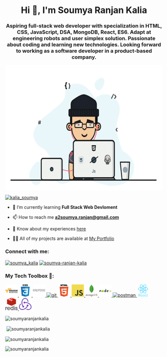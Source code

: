 <h1 align="center">Hi 👋, I'm Soumya Ranjan Kalia</h1>
<h3 align="center">Aspiring full-stack web developer with specialization in HTML, CSS, JavaScript, DSA, MongoDB, React, ES6. Adapt at engineering robots and user simplex solution. Passionate about coding and learning new technologies. Looking forward to working as a software developer in a product-based company.</h3>

<img align="center"  src="https://raw.githubusercontent.com/theakshayraj/Cool-Readme-ideas/main/data/chill%20scene.gif" height="400" width="800" />

<p align="left"> <a href="https://twitter.com/kalia_soumya" target="blank"><img src="https://img.shields.io/twitter/follow/kalia_soumya?logo=twitter&style=for-the-badge" alt="kalia_soumya" /></a> </p>

- 🌱 I’m currently learning **Full Stack Web Devloment**

- 📫 How to reach me **a2soumya.ranjan@gmail.com**

- 📄 Know about my experiences <a href="https://docs.google.com/document/d/15ASy0SMETnMmMJlrmAYP7g_DLlqKLKAgxcrIBLmg0TQ/edit?usp=sharing">here</a> 

-  👨‍💻 All of my projects are available at <a href = "https://soumyaranjan.vercel.app/">My Portfolio</a>

<h3 align="left">Connect with me:</h3>
<p align="left">
<a href="https://twitter.com/kalia_soumya" target="blank"><img align="center" src="https://raw.githubusercontent.com/rahuldkjain/github-profile-readme-generator/master/src/images/icons/Social/twitter.svg" alt="soumya_kalia" height="30" width="40" /></a>
<a href="https://linkedin.com/in/soumya-ranjan-kalia" target="blank"><img align="center" src="https://raw.githubusercontent.com/rahuldkjain/github-profile-readme-generator/master/src/images/icons/Social/linked-in-alt.svg" alt="soumya-ranjan-kalia" height="30" width="40" /></a>
</p>

<h3 align="left">My Tech Toolbox 🧰:</h3>
<p align="left"> <a href="https://aws.amazon.com" target="_blank" rel="noreferrer"> <img src="https://raw.githubusercontent.com/devicons/devicon/master/icons/amazonwebservices/amazonwebservices-original-wordmark.svg" alt="aws" width="40" height="40"/> </a> <a href="https://www.w3schools.com/css/" target="_blank" rel="noreferrer"> <img src="https://raw.githubusercontent.com/devicons/devicon/master/icons/css3/css3-original-wordmark.svg" alt="css3" width="40" height="40"/> </a> <a href="https://expressjs.com" target="_blank" rel="noreferrer"> <img src="https://raw.githubusercontent.com/devicons/devicon/master/icons/express/express-original-wordmark.svg" alt="express" width="40" height="40"/> </a> <a href="https://git-scm.com/" target="_blank" rel="noreferrer"> <img src="https://www.vectorlogo.zone/logos/git-scm/git-scm-icon.svg" alt="git" width="40" height="40"/> </a> <a href="https://www.w3.org/html/" target="_blank" rel="noreferrer"> <img src="https://raw.githubusercontent.com/devicons/devicon/master/icons/html5/html5-original-wordmark.svg" alt="html5" width="40" height="40"/> </a> <a href="https://developer.mozilla.org/en-US/docs/Web/JavaScript" target="_blank" rel="noreferrer"> <img src="https://raw.githubusercontent.com/devicons/devicon/master/icons/javascript/javascript-original.svg" alt="javascript" width="40" height="40"/> </a> <a href="https://www.mongodb.com/" target="_blank" rel="noreferrer"> <img src="https://raw.githubusercontent.com/devicons/devicon/master/icons/mongodb/mongodb-original-wordmark.svg" alt="mongodb" width="40" height="40"/> </a> <a href="https://nodejs.org" target="_blank" rel="noreferrer"> <img src="https://raw.githubusercontent.com/devicons/devicon/master/icons/nodejs/nodejs-original-wordmark.svg" alt="nodejs" width="40" height="40"/> </a> <a href="https://postman.com" target="_blank" rel="noreferrer"> <img src="https://www.vectorlogo.zone/logos/getpostman/getpostman-icon.svg" alt="postman" width="40" height="40"/> </a> <a href="https://reactjs.org/" target="_blank" rel="noreferrer"> <img src="https://raw.githubusercontent.com/devicons/devicon/master/icons/react/react-original-wordmark.svg" alt="react" width="40" height="40"/> </a> <a href="https://redis.io" target="_blank" rel="noreferrer"> <img src="https://raw.githubusercontent.com/devicons/devicon/master/icons/redis/redis-original-wordmark.svg" alt="redis" width="40" height="40"/> </a> <a href="https://redux.js.org" target="_blank" rel="noreferrer"> <img src="https://raw.githubusercontent.com/devicons/devicon/master/icons/redux/redux-original.svg" alt="redux" width="40" height="40"/> </a> </p>

<p><img align="center" src="https://github-readme-stats.vercel.app/api/top-langs?username=soumyaranjankalia&show_icons=true&locale=en&layout=compact" alt="soumyaranjankalia" /></p>
<p>&nbsp;<img align="center" src="https://github-readme-stats.vercel.app/api?username=soumyaranjankalia&show_icons=true&locale=en" alt="soumyaranjankalia" /></p>

<p><img align="center" src="https://github-readme-streak-stats.herokuapp.com/?user=soumyaranjankalia&" alt="soumyaranjankalia" /></p>

<p align="left"> <img src="https://komarev.com/ghpvc/?username=soumyaranjankalia&label=Profile%20views&color=0e75b6&style=flat" alt="soumyaranjankalia" /> </p>


